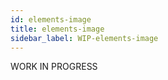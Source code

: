 ```yaml
---
id: elements-image
title: elements-image
sidebar_label: WIP-elements-image
---
```



WORK IN PROGRESS
        